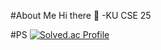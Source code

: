 #About Me
Hi there 👋
-KU CSE 25

#PS
[![Solved.ac Profile](http://mazassumnida.wtf/api/v2/generate_badge?boj=austin0817)](https://solved.ac/austin0817/)







<!--
**rrrref/rrrref** is a ✨ _special_ ✨ repository because its `README.md` (this file) appears on your GitHub profile.

Here are some ideas to get you started:

- 🔭 I’m currently working on ...
- 🌱 I’m currently learning ...
- 👯 I’m looking to collaborate on ...
- 🤔 I’m looking for help with ...
- 💬 Ask me about ...
- 📫 How to reach me: ...
- 😄 Pronouns: ...
- ⚡ Fun fact: ...
-->
